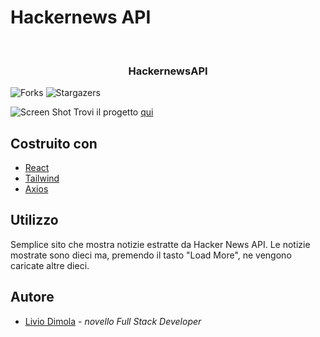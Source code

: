 # Hackernews API
<br/>
<p align="center">
  <h3 align="center">HackernewsAPI</h3>

</p>

![Forks](https://img.shields.io/github/forks/liviodimola/hackernewsAPI?style=social) ![Stargazers](https://img.shields.io/github/stars/liviodimola/hackernewsAPI?style=social) 

![Screen Shot](https://i.ibb.co/DKsNNCK/hackernews-Immagine.png)
Trovi il progetto [qui](https://hackernewsapiesercizio.netlify.app/)

## Costruito con
* [React](https://reactjs.org/)
* [Tailwind](https://tailwindcss.com/)
* [Axios](https://axios-http.com/docs/intro)
## Utilizzo
Semplice sito che mostra notizie estratte da Hacker News API. Le notizie mostrate sono dieci ma, premendo il tasto "Load More", ne vengono caricate altre dieci. 
## Autore
* [Livio Dimola](https://github.com/liviodimola) - *novello Full Stack Developer*
